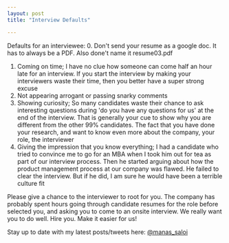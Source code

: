 ```yaml
---
layout: post
title: "Interview Defaults"

---
```


Defaults for an interviewee:
0. Don't send your resume as a google doc. It has to always be a PDF. Also done't name it resume03.pdf
1. Coming on time; I have no clue how someone can come half an hour late for an interview. If you start the interview by making your interviewers waste their time, then you better have a super strong excuse
2. Not appearing arrogant or passing snarky comments
3. Showing curiosity; So many candidates waste their chance to ask interesting questions during 'do you have any questions for us' at the end of the interview. That is generally your cue to show why you are different from the other 99% candidates. The fact that you have done your research, and want to know even more about the company, your role, the interviewer
4. Giving the impression that you know everything; I had a candidate who tried to convince me to go for an MBA when I took him out for tea as part of our interview process. Then he started arguing about how the product management process at our company was flawed. He failed to clear the interview. But if he did, I am sure he would have been a terrible culture fit

Please give a chance to the interviewer to root for you. The company has probably spent hours going through candidate resumes for the role before selected you, and asking you to come to an onsite interview. We really want you to do well. Hire you. Make it easier for us!

Stay up to date with my latest posts/tweets here: [@manas_saloi](http://twitter.com/manas_saloi)
